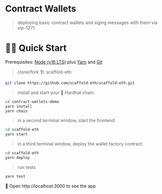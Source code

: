 # Contract Wallets

> deploying basic contract wallets and siging messages with them via eip-1271


# 🏄‍♂️ Quick Start

Prerequisites: [Node (v16 LTS)](https://nodejs.org/en/download/) plus [Yarn](https://classic.yarnpkg.com/en/docs/install/) and [Git](https://git-scm.com/downloads)

> clone/fork 🏗 scaffold-eth:

```bash
git clone https://github.com/scaffold-eth/scaffold-eth.git
```

> install and start your 👷‍ Hardhat chain:

```bash
cd contract-wallets-demo
yarn install
yarn chain
```

> in a second terminal window, start the frontend:

```bash
cd scaffold-eth
yarn start
```

> in a third terminal window, deploy the wallet factory contract:

```bash
cd scaffold-eth
yarn deploy
```

> run tests

```bash
yarn test
```

📱 Open http://localhost:3000 to see the app
